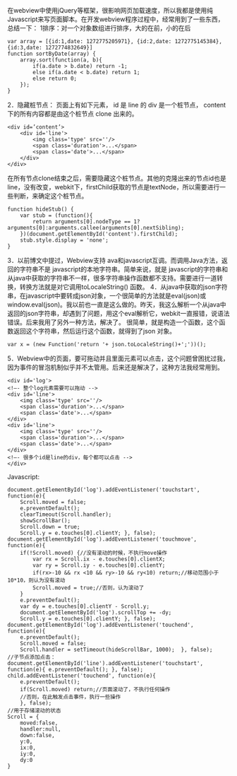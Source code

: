 在webview中使用jQuery等框架，很影响网页加载速度，所以我都是使用纯Javascript来写页面脚本。在开发webview程序过程中，经常用到了一些东西，总结一下：
1排序：对一个对象数组进行排序，大的在前，小的在后
```  
var array = [{id:1,date: 1272775205971}, {id:2,date: 1272775145384}, {id:3,date: 1272774832649}] 
function sortByDate(array) { 
	array.sort(function(a, b){
		if(a.date > b.date) return -1;
		else if(a.date < b.date) return 1; 
		else return 0; 
	}); 
} 
```
2．隐藏桩节点：
页面上有如下元素， id 是 line 的 div 是一个桩节点， content 下的所有内容都是由这个桩节点 clone 出来的。
```  
<div id=’content’> 
	<div id='line'>
		<img class='type' src=''/>
		<span class='duration'>...</span>
		<span class='date'>...</span>
	</div>
</div> 
```
在所有节点clone结束之后，需要隐藏这个桩节点。其他的克隆出来的节点id也是line，没有改变，webkit下，firstChild获取的节点是textNode，所以需要进行一些判断，来确定这个桩节点。
```  
function hideStub() { 
	var stub = (function(){
		return arguments[0].nodeType == 1?arguments[0]:arguments.callee(arguments[0].nextSibling); 
	})(document.getElementById('content').firstChild); 
	stub.style.display = 'none';
} 
```
3．以前博文中提过，Webview支持 ava和javascript互调。而调用Java方法，返回的字符串不是 javascript的本地字符串。简单来说，就是 javascript的字符串和从java中获取的字符串不一样，很多字符串操作函数都不支持。需要进行一道转换，转换方法就是对它调用toLocaleString() 函数。
4．从java中获取的json字符串，在javascript中要转成json对象，一个很简单的方法就是eval(json)或window.eval(json)。我以前也一直是这么做的。昨天，我这么解析一个从java中返回的json字符串，却遇到了问题，用这个eval解析它，webkit一直报错，说语法错误。后来我用了另外一种方法，解决了。
很简单，就是构造一个函数，这个函数返回这个字符串，然后运行这个函数，就得到了json 对象。
```  
var x = (new Function('return '+ json.toLocaleString()+';'))(); 
```
5．Webview中的页面，要可拖动并且里面元素可以点击，这个问题曾困扰过我，因为事件的冒泡机制似乎并不太管用。后来还是解决了，这种方法我经常用到。
```  
<div id='log'> 
<!—- 整个log元素需要可以拖动 --> 
<div id='line'> 
	<img class='type' src=''/>
	<span class='duration'>...</span>
	<span class='date'>...</span>
</div> 
<div id='line'> 
	<img class='type' src=''/>
	<span class='duration'>...</span>
	<span class='date'>...</span>
</div> 
<!—- 很多个id是line的div，每个都可以点击 --> 
</div> 
```
Javascript:
```  
document.getElementById('log').addEventListener('touchstart', function(e){ 
	Scroll.moved = false;
	e.preventDefault();
	clearTimeout(Scroll.handler);
	showScrollBar();
	Scroll.down = true;
	Scroll.y = e.touches[0].clientY; }, false);
document.getElementById('log').addEventListener('touchmove', function(e){ 
	if(!Scroll.moved) {//没有滚动的时候，不执行move操作
		var rx = Scroll.ix - e.touches[0].clientX;
		var ry = Scroll.iy - e.touches[0].clientY;
		if(rx>-10 && rx <10 && ry>-10 && ry<10) return;//移动范围小于10*10，则认为没有滚动
		Scroll.moved = true;//否则，认为滚动了
	} 
	e.preventDefault();
	var dy = e.touches[0].clientY - Scroll.y;
	document.getElementById('log').scrollTop += -dy;
	Scroll.y = e.touches[0].clientY; }, false);
document.getElementById('log').addEventListener('touchend', function(e){ 
	e.preventDefault();
	Scroll.moved = false;
	Scroll.handler = setTimeout(hideScrollBar, 1000);  }, false);
//子节点添加点击： 
document.getElementById('line').addEventListener('touchstart', function(e){ e.preventDefault(); }, false); 
child.addEventListener('touchend', function(e){ 
	e.preventDefault();
	if(Scroll.moved) return;//页面滚动了，不执行任何操作
	//否则，在此触发点击事件，执行一些操作 
	}, false); 
//用于存储滚动的状态 
Scroll = { 
	moved:false,
	handler:null,
	down:false,
	y:0,
	ix:0,
	iy:0,
	dy:0
}
```